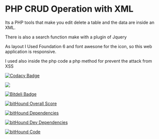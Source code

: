 # PHP CRUD Operation with XML

Its a PHP tools that make you edit delete a table and the data are inside an XML.

There is also a search function make with a plugin of Jquery

As layout I Used Foundation 6 and font awesone for the icon, so this web application is responsive.

I used also inside the php code a php method for prevent the attack from XSS

[![Codacy Badge](https://api.codacy.com/project/badge/grade/c8d8743a389e4c8c909f80cc6d478f9d)](https://www.codacy.com/app/francesco-malagrino/SkybetTech)

<a href="https://codeclimate.com/github/Vegetam/SkybetTech"><img src="https://codeclimate.com/github/Vegetam/SkybetTech/badges/gpa.svg" /></a>

[![Bitdeli Badge](https://d2weczhvl823v0.cloudfront.net/Vegetam/skybettech/trend.png)](https://bitdeli.com/free "Bitdeli Badge")

[![bitHound Overall Score](https://www.bithound.io/github/Vegetam/SkybetTech/badges/score.svg)](https://www.bithound.io/github/Vegetam/SkybetTech)

[![bitHound Dependencies](https://www.bithound.io/github/Vegetam/SkybetTech/badges/dependencies.svg)](https://www.bithound.io/github/Vegetam/SkybetTech/master/dependencies/npm)

[![bitHound Dev Dependencies](https://www.bithound.io/github/Vegetam/SkybetTech/badges/devDependencies.svg)](https://www.bithound.io/github/Vegetam/SkybetTech/master/dependencies/npm)

[![bitHound Code](https://www.bithound.io/github/Vegetam/SkybetTech/badges/code.svg)](https://www.bithound.io/github/Vegetam/SkybetTech)

